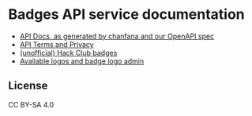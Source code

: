 # Badges API service documentation

* [API Docs, as generated by chanfana and our OpenAPI spec](https://badges.api.lorebooks.wiki/docs)
* [API Terms and Privacy](./api-terms.md)
* [(unofficial) Hack Club badges](./hackclub-badges.md)
* [Available logos and badge logo admin](./logos.md)

## License

CC BY-SA 4.0